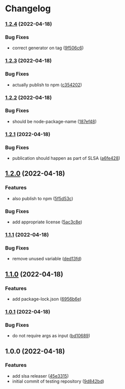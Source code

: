 # Changelog

### [1.2.4](https://github.com/bcoe/slsa-github-generator-node-test/compare/v1.2.3...v1.2.4) (2022-04-18)


### Bug Fixes

* correct generator on tag ([9f506c6](https://github.com/bcoe/slsa-github-generator-node-test/commit/9f506c60631f81cde06f4ac53667d7d2d51e236d))

### [1.2.3](https://github.com/bcoe/slsa-github-generator-node-test/compare/v1.2.2...v1.2.3) (2022-04-18)


### Bug Fixes

* actually publish to npm ([c354202](https://github.com/bcoe/slsa-github-generator-node-test/commit/c354202c1d12093da6b8b15c3f149fedfe53c283))

### [1.2.2](https://github.com/bcoe/slsa-github-generator-node-test/compare/v1.2.1...v1.2.2) (2022-04-18)


### Bug Fixes

* should be node-package-name ([187ef48](https://github.com/bcoe/slsa-github-generator-node-test/commit/187ef48589cdadaf51c7000afb26715995f8afae))

### [1.2.1](https://github.com/bcoe/slsa-github-generator-node-test/compare/v1.2.0...v1.2.1) (2022-04-18)


### Bug Fixes

* publication should happen as part of SLSA ([a6fe428](https://github.com/bcoe/slsa-github-generator-node-test/commit/a6fe4284232c2daa53ea287bd6db1a128badaca0))

## [1.2.0](https://github.com/bcoe/slsa-github-generator-node-test/compare/v1.1.1...v1.2.0) (2022-04-18)


### Features

* also publish to npm ([5f5d53c](https://github.com/bcoe/slsa-github-generator-node-test/commit/5f5d53c693e05522283c7ab32e2ad816089d5d10))


### Bug Fixes

* add appropriate license ([5ac3c8e](https://github.com/bcoe/slsa-github-generator-node-test/commit/5ac3c8ef7884b69cefc75f0eb478dc6103aaf38c))

### [1.1.1](https://github.com/bcoe/slsa-github-generator-node-test/compare/v1.1.0...v1.1.1) (2022-04-18)


### Bug Fixes

* remove unused variable ([ded13fd](https://github.com/bcoe/slsa-github-generator-node-test/commit/ded13fdca70fa27571148c47bf30b7c1a8a68b0e))

## [1.1.0](https://github.com/bcoe/slsa-github-generator-node-test/compare/v1.0.1...v1.1.0) (2022-04-18)


### Features

* add package-lock.json ([6956b6e](https://github.com/bcoe/slsa-github-generator-node-test/commit/6956b6efe97741940bdff08ff30234716b60fb06))

### [1.0.1](https://github.com/bcoe/slsa-github-generator-node-test/compare/v1.0.0...v1.0.1) (2022-04-18)


### Bug Fixes

* do not require args as input ([bd10689](https://github.com/bcoe/slsa-github-generator-node-test/commit/bd10689f1411568b0be25569293686296cb63152))

## 1.0.0 (2022-04-18)


### Features

* add slsa releaser ([45e3315](https://github.com/bcoe/slsa-github-generator-node-test/commit/45e3315f76a3c2e11a1c9b1912c2dd369f001343))
* initial commit of testing repository ([9d842bd](https://github.com/bcoe/slsa-github-generator-node-test/commit/9d842bdb2d80b611c9226edbccfa97dd8c6ce1e6))
